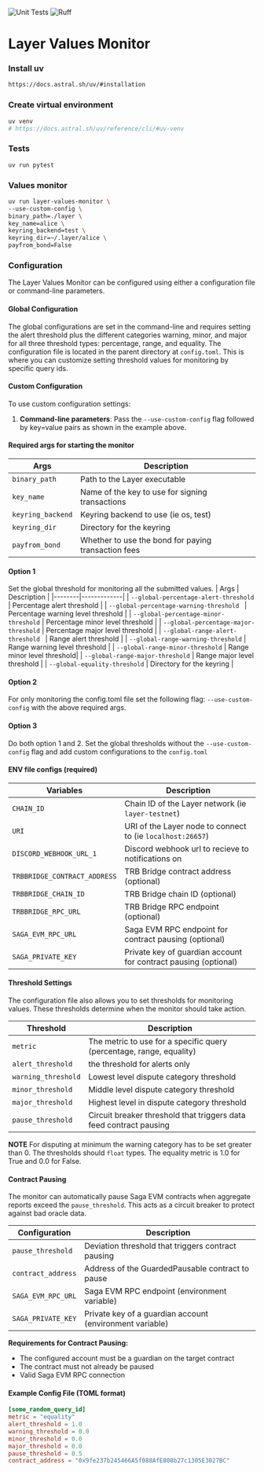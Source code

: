 ![Unit Tests](https://github.com/tellor-io/layer-values-monitor/actions/workflows/test.yml/badge.svg)
![Ruff](https://github.com/tellor-io/layer-values-monitor/actions/workflows/ruff.yml/badge.svg)

# Layer Values Monitor

### Install uv
```sh
https://docs.astral.sh/uv/#installation
```
### Create virtual environment
```sh
uv venv
# https://docs.astral.sh/uv/reference/cli/#uv-venv
```
### Tests
```sh
uv run pytest
```
### Values monitor
```sh
uv run layer-values-monitor \
--use-custom-config \
binary_path=./layer \
key_name=alice \
keyring_backend=test \
keyring_dir=~/.layer/alice \
payfrom_bond=False
```

### Configuration

The Layer Values Monitor can be configured using either a configuration file or command-line parameters.

#### Global Configuration

The global configurations are set in the command-line and requires setting the alert threshold plus the different categories warning, minor, and major for all three threshold types: percentage, range, and equality.
The configuration file is located in the parent directory at `config.toml`. This is where you can customize setting threshold values for monitoring by specific query ids.

#### Custom Configuration

To use custom configuration settings:

1. **Command-line parameters**: Pass the `--use-custom-config` flag followed by key=value pairs as shown in the example above.

#### Required args for starting the monitor

| Args | Description |
|--------|-------------|
| `binary_path` | Path to the Layer executable |
| `key_name` | Name of the key to use for signing transactions |
| `keyring_backend` | Keyring backend to use (ie os, test) |
| `keyring_dir` | Directory for the keyring |
| `payfrom_bond` | Whether to use the bond for paying transaction fees |

#### Option 1

Set the global threshold for monitoring all the submitted values.
| Args | Description |
|--------|-------------|
| `--global-percentage-alert-threshold` | Percentage alert threshold |
| `--global-percentage-warning-threshold ` | Percentage warning level threshold |
| `--global-percentage-minor-threshold` | Percentage minor level threshold |
| `--global-percentage-major-threshold` | Percentage major level threshold |
| `--global-range-alert-threshold ` | Range alert threshold |
| `--global-range-warning-threshold` | Range warning level threshold |
| `--global-range-minor-threshold` | Range minor level threshold|
| `--global-range-major-threshold` | Range major level threshold |
| `--global-equality-threshold` | Directory for the keyring |

#### Option 2
For only monitoring the config.toml file set the following flag: `--use-custom-config` with the above required args.

#### Option 3
Do both option 1 and 2.  Set the global thresholds without the `--use-custom-config` flag and add custom configurations to the `config.toml`

#### ENV file configs (required)
| Variables | Description |
|-----------|-------------|
| `CHAIN_ID` | Chain ID of the Layer network (ie `layer-testnet`) |
| `URI` | URI of the Layer node to connect to (ie `localhost:26657`) |
| `DISCORD_WEBHOOK_URL_1` | Discord webhook url to recieve to notifications on |
| `TRBBRIDGE_CONTRACT_ADDRESS` | TRB Bridge contract address (optional) |
| `TRBBRIDGE_CHAIN_ID` | TRB Bridge chain ID (optional) |
| `TRBBRIDGE_RPC_URL` | TRB Bridge RPC endpoint (optional) |
| `SAGA_EVM_RPC_URL` | Saga EVM RPC endpoint for contract pausing (optional) |
| `SAGA_PRIVATE_KEY` | Private key of guardian account for contract pausing (optional) |

#### Threshold Settings

The configuration file also allows you to set thresholds for monitoring values. These thresholds determine when the monitor should take action.

| Threshold | Description |
|-----------|-------------|
| `metric` | The metric to use for a specific query (percentage, range, equality) |
| `alert_threshold` | the threshold for alerts only |
| `warning_threshold` | Lowest level dispute category threshold |
| `minor_threshold` | Middle level dispute category threshold |
| `major_threshold` | Highest level in  dispute category threshold |
| `pause_threshold` | Circuit breaker threshold that triggers data feed contract pausing |

**NOTE** For disputing at minimum the warning category has to be set greater than 0. The thresholds should `float` types. The equality metric is 1.0 for True and 0.0 for False.

#### Contract Pausing

The monitor can automatically pause Saga EVM contracts when aggregate reports exceed the `pause_threshold`. This acts as a circuit breaker to protect against bad oracle data.

| Configuration | Description |
|---------------|-------------|
| `pause_threshold` | Deviation threshold that triggers contract pausing |
| `contract_address` | Address of the GuardedPausable contract to pause |
| `SAGA_EVM_RPC_URL` | Saga EVM RPC endpoint (environment variable) |
| `SAGA_PRIVATE_KEY` | Private key of a guardian account (environment variable) |

**Requirements for Contract Pausing:**
- The configured account must be a guardian on the target contract
- The contract must not already be paused
- Valid Saga EVM RPC connection

#### Example Config File (TOML format)

```toml
[some_random_query_id]
metric = "equality"
alert_threshold = 1.0
warning_threshold = 0.0
minor_threshold = 0.0
major_threshold = 0.0
pause_threshold = 0.5
contract_address = "0x9fe237b245466A5f088AfE808b27c1305E3027BC"
```